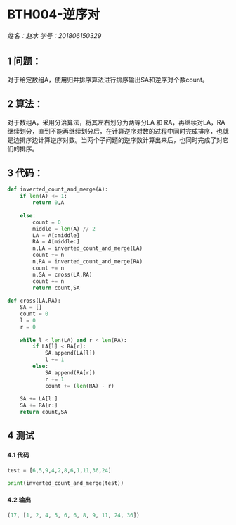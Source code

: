 # BTH004-逆序对

###### 姓名：赵水 学号：201806150329

## 1 问题：

对于给定数组A，使用归并排序算法进行排序输出SA和逆序对个数count。

## 2 算法：

对于数组A，采用分治算法，将其左右划分为两等分LA 和 RA，再继续对LA，RA继续划分，直到不能再继续划分后，在计算逆序对数的过程中同时完成排序，也就是边排序边计算逆序对数。当两个⼦问题的逆序数计算出来后，也同时完成了对它们的排序。

## 3 代码：

```python
def inverted_count_and_merge(A):
    if len(A) <= 1:
        return 0,A
    
    else:
        count = 0
        middle = len(A) // 2
        LA = A[:middle]
        RA = A[middle:]
        n,LA = inverted_count_and_merge(LA)
        count += n
        n,RA = inverted_count_and_merge(RA)
        count += n
        n,SA = cross(LA,RA)
        count += n
        return count,SA 
    
def cross(LA,RA):
    SA = []
    count = 0
    l = 0
    r = 0
    
    while l < len(LA) and r < len(RA):
        if LA[l] < RA[r]:
            SA.append(LA[l])
            l += 1
        else:
            SA.append(RA[r])
            r += 1
            count += (len(RA) - r)
            
    SA += LA[l:]
    SA += RA[r:]
    return count,SA
```

## 4 测试

#### 4.1 代码

```python
test = [6,5,9,4,2,8,6,1,11,36,24]

print(inverted_count_and_merge(test))
```

#### 4.2 输出

```python
(17, [1, 2, 4, 5, 6, 6, 8, 9, 11, 24, 36])
```

